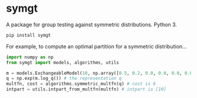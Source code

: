 # symgt

A package for group testing against symmetric distributions. Python 3.

```bash
pip install symgt
```

For example, to compute an optimal partition for a symmetric distribution...
```python
import numpy as np
from symgt import models, algorithms, utils

m = models.ExchangeableModel(10, np.array([0.5, 0.2, 0.0, 0.0, 0.0, 0.0, 0.2, 0.1, 0.0, 0.0, 0.0]))
q = np.exp(m.log_q()) # the representation q
multfn, cost = algorithms.symmetric_multfn(q) # cost is 6
intpart = utils.intpart_from_multfn(multfn) # intpart is [10]
```
